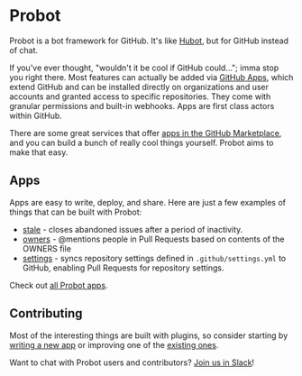 # Probot

Probot is a bot framework for GitHub. It's like [Hubot](https://hubot.github.com/), but for GitHub instead of chat.

If you've ever thought, "wouldn't it be cool if GitHub could…"; imma stop you right there. Most features can actually be added via [GitHub Apps](https://developer.github.com/apps/), which extend GitHub and can be installed directly on organizations and user accounts and granted access to specific repositories. They come with granular permissions and built-in webhooks. Apps are first class actors within GitHub.

There are some great services that offer [apps in the GitHub Marketplace](https://github.com/marketplace), and you can build a bunch of really cool things yourself. Probot aims to make that easy.

## Apps

Apps are easy to write, deploy, and share. Here are just a few examples of things that can be built with Probot:

- [stale](https://github.com/probot/stale) - closes abandoned issues after a period of inactivity.
- [owners](https://github.com/probot/owners) - @mentions people in Pull Requests based on contents of the OWNERS file
- [settings](https://github.com/probot/settings) - syncs repository settings defined in `.github/settings.yml` to GitHub, enabling Pull Requests for repository settings.

Check out [all Probot apps](https://github.com/search?q=topic%3Aprobot-app&type=Repositories).

## Contributing

Most of the interesting things are built with plugins, so consider starting by [writing a new app](docs/) or improving one of the [existing ones](https://github.com/search?q=topic%3Aprobot-app&type=Repositories).

Want to chat with Probot users and contributors? [Join us in Slack](https://probot-slackin.herokuapp.com/)!
